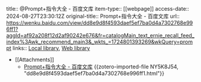 title:: @Prompt+指令大全 - 百度文库
item-type:: [[webpage]]
access-date:: 2024-08-27T23:30:12Z
original-title:: Prompt+指令大全 - 百度文库
url:: https://wenku.baidu.com/view/dd8e9d8f4593daef5ef7ba0d4a7302768e996ff1?aggId=af92a208f12d2af90242e676&fr=catalogMain_text_ernie_recall_feed_index%3Awk_recommend_main3&_wkts_=1724801393269&wkQuery=prompt
links:: [Local library](zotero://select/library/items/VJPVXQXB), [Web library](https://www.zotero.org/users/14886742/items/VJPVXQXB)

- [[Attachments]]
	- [Prompt+指令大全 - 百度文库](https://wenku.baidu.com/view/dd8e9d8f4593daef5ef7ba0d4a7302768e996ff1?aggId=af92a208f12d2af90242e676&fr=catalogMain_text_ernie_recall_feed_index%3Awk_recommend_main3&_wkts_=1724801393269&wkQuery=prompt) {{zotero-imported-file NY5K8J54, "dd8e9d8f4593daef5ef7ba0d4a7302768e996ff1.html"}}